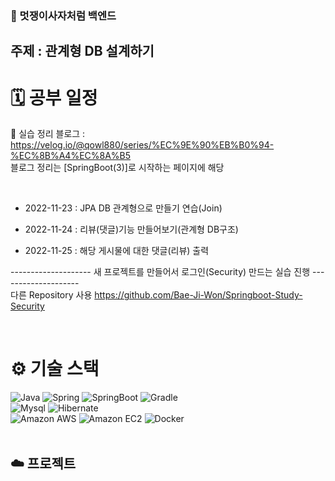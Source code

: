 ### 🦁 멋쟁이사자처럼 백엔드

## 주제 : 관계형 DB 설계하기

# 🗓 공부 일정

📄 실습 정리 블로그 : https://velog.io/@qowl880/series/%EC%9E%90%EB%B0%94-%EC%8B%A4%EC%8A%B5
<br>
블로그 정리는 [SpringBoot(3)]로 시작하는 페이지에 해당

<br>

- 2022-11-23 : JPA DB 관계형으로 만들기 연습(Join)

- 2022-11-24 : 리뷰(댓글)기능 만들어보기(관계형 DB구조)

- 2022-11-25 : 해당 게시물에 대한 댓글(리뷰) 출력

-------------------- 새 프로젝트를 만들어서 로그인(Security) 만드는 실습 진행 --------------------<br>
다른 Repository 사용 https://github.com/Bae-Ji-Won/Springboot-Study-Security<br>


<br />

# ⚙️ 기술 스택
<div>
  <img alt="Java" src ="https://img.shields.io/badge/Java-007396.svg?&style=for-the-badge&logo=Java&logoColor=white"/>
  <img alt="Spring" src ="https://img.shields.io/badge/Spring-6DB33F.svg?&style=for-the-badge&logo=Spring&logoColor=white"/>
  <img alt="SpringBoot" src ="https://img.shields.io/badge/SpringBoot-6DB33F.svg?&style=for-the-badge&logo=SpringBoot&logoColor=white"/>
  <img alt="Gradle" src ="https://img.shields.io/badge/Gradle-02303A.svg?&style=for-the-badge&logo=Gradle&logoColor=white"/>
</div>
<div>
  <img alt="Mysql" src ="https://img.shields.io/badge/Mysql-4479A1.svg?&style=for-the-badge&logo=Mysql&logoColor=white"/>
  <img alt="Hibernate" src ="https://img.shields.io/badge/Hibernate-59666C.svg?&style=for-the-badge&logo=Hibernate&logoColor=white"/>
</div>
<div>
  <img alt="Amazon AWS" src="https://img.shields.io/badge/Amazon AWS-232F3E?style=for-the-badge&logo=Amazon AWS&logoColor=white"/>
  <img alt="Amazon EC2" src="https://img.shields.io/badge/Amazon EC2-FF4F8B?style=for-the-badge&logo=Amazon EC2&logoColor=white"/>
  <img alt="Docker" src="https://img.shields.io/badge/Docker-2496ED?style=for-the-badge&logo=Docker&logoColor=white"/>
</div>


<br />

## ☁️ 프로젝트
